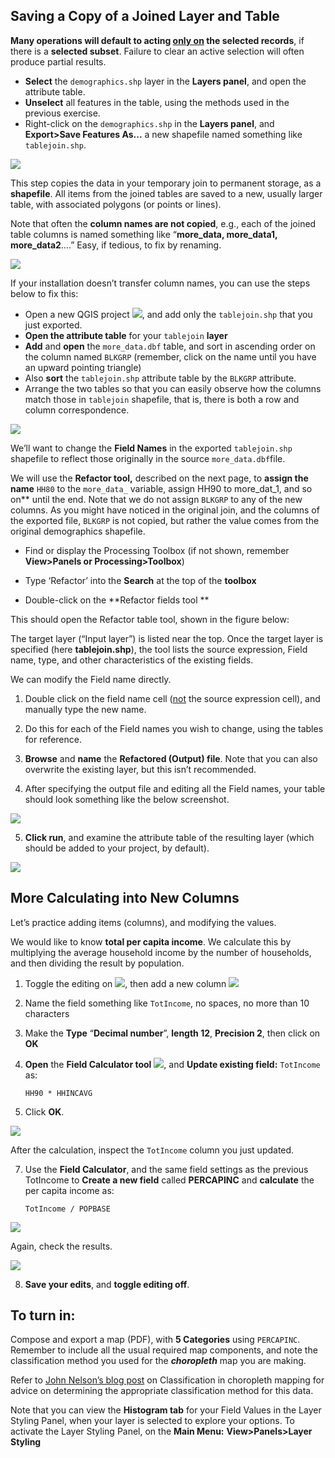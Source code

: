 
## Saving a Copy of a Joined Layer and Table

**Many operations will default to acting <span style="text-decoration:underline;">only on</span> the selected records**, if there is a **selected subset**. Failure to clear an active selection will often produce partial results.



* **Select** the `demographics.shp` layer in the **Layers panel**, and open the attribute table.
* **Unselect** all features in the table, using the methods used in the previous exercise.
* Right-click on the `demographics.shp` in the **Layers panel**, and **Export>Save Features As...** a new shapefile named something like `tablejoin.shp`.  

![](images/Table_Operations_in_QGIS_pt2-58096b8e.png)

This step copies the data in your temporary join to permanent storage, as a **shapefile**.  All items from the joined tables are saved to a new, usually larger table, with associated polygons (or points or lines).

Note that often the **column names are not copied**, e.g., each of the joined table columns is named something like “**more_data, more_data1, more_data2**….”  Easy, if tedious, to fix by renaming.  

![](images/Table_Operations_in_QGIS_pt2-a3ef262e.png)

If your installation doesn’t transfer column names, you can use the steps below to fix this:



* Open a new QGIS project ![](images/Table_Operations_in_QGIS_pt2-89276086.png), and add only the `tablejoin.shp` that you just exported.
* **Open the attribute table** for your `tablejoin` **layer**
* **Add** and **open** the `more_data.dbf` table, and sort in ascending order on the column named `BLKGRP` (remember, click on the name until you have an upward pointing triangle)
* Also **sort** the `tablejoin.shp` attribute table by the `BLKGRP` attribute.
* Arrange the two tables so that you can easily observe how the columns match those in `tablejoin` shapefile, that is, there is both a row and column correspondence.

![](images/Table_Operations_in_QGIS_pt2-fea23df6.png)

We’ll want to change the **Field Names** in the exported `tablejoin.shp` shapefile to reflect those originally in the source `more_data.dbf`file.

We will use the **Refactor tool,** described on the next page, to **assign the name** `HH80` to the `more_data_` variable,  assign HH90 to more_dat_1, and so on** until the end.  Note that we do not assign `BLKGRP` to any of the new columns. As you might have noticed in the original join, and the columns of the exported file, `BLKGRP` is not copied, but rather the value comes from the original demographics shapefile.  

* Find or display the Processing Toolbox (if not shown, remember **View>Panels or Processing>Toolbox**)

* Type ‘Refactor’ into the **Search** at the top of the **toolbox**
* Double-click on the **Refactor fields tool **

This should open the Refactor table tool, shown in the figure below:

The target layer (“Input layer”) is listed near the top. Once the target layer is specified (here **tablejoin.shp**), the tool lists the source expression, Field name, type, and other characteristics of the existing fields.

We can modify the Field name directly.

1. Double click on the field name cell (<span style="text-decoration:underline;">not</span> the source expression cell), and manually type the new name.
2. Do this for each of the Field names you wish to change, using the tables for reference.


4. **Browse** and **name** the **Refactored (Output) file**. Note that you can also overwrite the existing layer, but this isn’t recommended.  
3. After specifying the output file and editing all the Field names, your table should look something like the below screenshot.

![](images/Table_Operations_in_QGIS_pt2-49826ac7.png)


5. **Click run**, and examine the attribute table of the resulting layer (which should be added to your project, by default).

![](images/Table_Operations_in_QGIS_pt2-aca8cefe.png)

## More Calculating into New Columns

Let’s practice adding items (columns), and modifying the values.  

We would like to know **total per capita income**.  We calculate this by multiplying the average household income by the number of households, and then dividing the result by population.  

1. Toggle the editing on ![](images/Table_Operations_in_QGIS_pt2-f508aba9.png), then add a new column ![](images/Table_Operations_in_QGIS_pt2-4826d846.png)
2. Name the field something like  `TotIncome`, no spaces, no more than 10 characters
3. Make the **Type** “**Decimal number**”, **length 12**, **Precision 2**, then click on **OK**
5. **Open** the **Field Calculator tool** ![](images/Table_Operations_in_QGIS_pt2-473b018a.png), and **Update existing field:** `TotIncome` as:

    `HH90 * HHINCAVG`

6. Click **OK**.

![](images/Table_Operations_in_QGIS_pt2-367734a6.png)

After the calculation, inspect the `TotIncome` column you just updated.

7. Use the **Field Calculator**, and the same field settings as the previous TotIncome  to **Create a new field** called **PERCAPINC** and **calculate** the per capita income as:

    `TotIncome / POPBASE`

![](images/Table_Operations_in_QGIS_pt2-b8b36689.png)

Again, check the results.

![](images/Table_Operations_in_QGIS_pt2-e0d0b296.png)

8. **Save your edits**, and **toggle editing off**.


## To turn in:

Compose and export a map (PDF), with **5 Categories** using `PERCAPINC`.  Remember to include all the usual required map components, and note the classification method you used for the _**choropleth**_ map you are making.

Refer to [John Nelson’s blog post](http://uxblog.idvsolutions.com/2011/10/telling-truth.html) on Classification in choropleth mapping for advice on determining the appropriate classification method for this data.

Note that you can view the **Histogram tab** for your Field Values in the Layer Styling Panel, when your layer is selected to explore your options. To activate the Layer Styling Panel, on the **Main Menu:** **View>Panels>Layer Styling**
